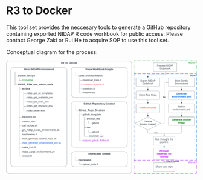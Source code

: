 # R3 to Docker

This tool set provides the neccesary tools to generate a GitHub repository containing exported NIDAP R code workbook for public access. Please contact George Zaki or Rui He to acquire SOP to use this tool set.

Conceptual diagram for the process:

<img src="nidap_exporter/R3_to_Docker/R3_to_Docker_Process_Illustration.png">
